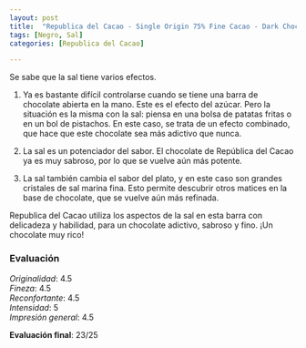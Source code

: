 ```yaml
---
layout: post
title:  "Republica del Cacao - Single Origin 75% Fine Cacao - Dark Chocolate with Raw Sea Salt"
tags: [Negro, Sal] 
categories: [Republica del Cacao]

---
```


Se sabe que la sal tiene varios efectos.

1) Ya es bastante difícil controlarse cuando se tiene una barra de chocolate abierta en la mano. Este es el efecto del azúcar. Pero la situación es la misma con la sal: piensa en una bolsa de patatas fritas o en un bol de pistachos. En este caso, se trata de un efecto combinado, que hace que este chocolate sea más adictivo que nunca.

2) La sal es un potenciador del sabor. El chocolate de República del Cacao ya es muy sabroso, por lo que se vuelve aún más potente.

3) La sal también cambia el sabor del plato, y en este caso son grandes cristales de sal marina fina. Esto permite descubrir otros matices en la base de chocolate, que se vuelve aún más refinada.

Republica del Cacao utiliza los aspectos de la sal en esta barra con delicadeza y habilidad, para un chocolate adictivo, sabroso y fino. ¡Un chocolate muy rico!

### Evaluación

_Originalidad_: 4.5  
_Fineza_: 4.5  
_Reconfortante_: 4.5  
_Intensidad_: 5  
_Impresión general_: 4.5

**Evaluación final**: 23/25

